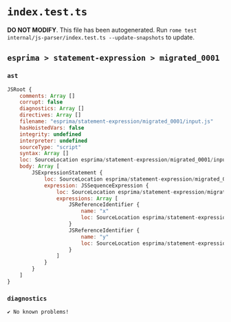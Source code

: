 # `index.test.ts`

**DO NOT MODIFY**. This file has been autogenerated. Run `rome test internal/js-parser/index.test.ts --update-snapshots` to update.

## `esprima > statement-expression > migrated_0001`

### `ast`

```javascript
JSRoot {
	comments: Array []
	corrupt: false
	diagnostics: Array []
	directives: Array []
	filename: "esprima/statement-expression/migrated_0001/input.js"
	hasHoistedVars: false
	integrity: undefined
	interpreter: undefined
	sourceType: "script"
	syntax: Array []
	loc: SourceLocation esprima/statement-expression/migrated_0001/input.js 1:0-2:0
	body: Array [
		JSExpressionStatement {
			loc: SourceLocation esprima/statement-expression/migrated_0001/input.js 1:0-1:4
			expression: JSSequenceExpression {
				loc: SourceLocation esprima/statement-expression/migrated_0001/input.js 1:0-1:4
				expressions: Array [
					JSReferenceIdentifier {
						name: "x"
						loc: SourceLocation esprima/statement-expression/migrated_0001/input.js 1:0-1:1 (x)
					}
					JSReferenceIdentifier {
						name: "y"
						loc: SourceLocation esprima/statement-expression/migrated_0001/input.js 1:3-1:4 (y)
					}
				]
			}
		}
	]
}
```

### `diagnostics`

```
✔ No known problems!

```
